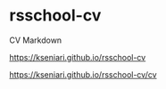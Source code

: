 # rsschool-cv
CV Markdown

https://kseniari.github.io/rsschool-cv

https://kseniari.github.io/rsschool-cv/cv
